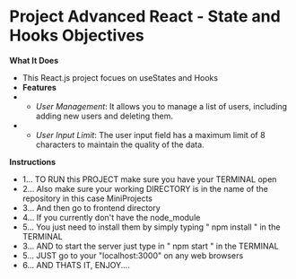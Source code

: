 # Project Advanced React - State and Hooks Objectives

**What It Does**

- This React.js project focues on useStates and Hooks
- **Features**
- - *User Management*: It allows you to manage a list of users, including adding new users and deleting them.
- - *User Input Limit*: The user input field has a maximum limit of 8 characters to maintain the quality of the data.

**Instructions**

- 1... TO RUN this PROJECT make sure you have your TERMINAL open
- 2... Also make sure your working DIRECTORY is in the name of the repository in this case MiniProjects
- 3... And then go to frontend directory
- 4... If you currently don't have the node_module
- 5... You  just need to install them by simply typing " npm install " in the TERMINAL
- 3... AND to start the server just type in " npm start " in the TERMINAL
- 5... JUST go to your "localhost:3000" on any web browsers
- 6... AND THATS IT, ENJOY....

